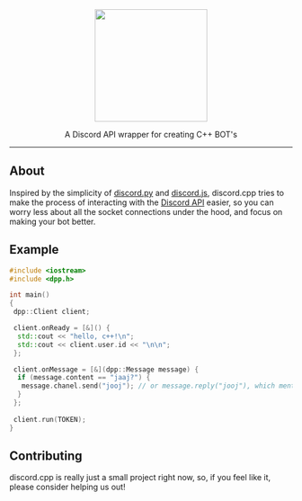 <div align="center">
  <img height="200" src="https://i.imgur.com/DCaFHXD.png">
  <p>A Discord API wrapper for creating C++ BOT's</p>
</div>

---
 
## About
Inspired by the simplicity of [discord.py](https://github.com/Rapptz/discord.py) and [discord.js](https://github.com/discordjs/discord.js), discord.cpp tries to make the process of interacting with the [Discord API](https://discord.com/developers/docs/intro) easier, so you can worry less about all the socket connections under the hood, and focus on making your bot better.

## Example

```cpp
#include <iostream>
#include <dpp.h>

int main()
{
 dpp::Client client;

 client.onReady = [&]() {
  std::cout << "hello, c++!\n";
  std::cout << client.user.id << "\n\n";
 };

 client.onMessage = [&](dpp::Message message) {
  if (message.content == "jaaj?") {
   message.chanel.send("jooj"); // or message.reply("jooj"), which mentions the message author
  }
 };
 
 client.run(TOKEN);
}
```

## Contributing
discord.cpp is really just a small project right now, so, if you feel like it, please consider helping us out!
